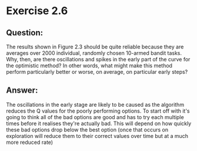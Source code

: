 # Exercise 2.6

## Question:
The results shown in Figure 2.3 should be quite reliable because they
are averages over 2000 individual, randomly chosen 10-armed bandit
tasks. Why, then, are there oscillations and spikes in the early part
of the curve for the optimistic method? In other words, what might
make this method perform particularly better or worse, on average,
on particular early steps?

## Answer:
The oscillations in the early stage are likely to be caused as the
algorithm reduces the Q values for the poorly performing options.
To start off with it's going to think all of the bad options are good
and has to try each multiple times before it realises they're actually
bad. This will depend on how quickly these bad options drop below the
best option (once that occurs on exploration will reduce them to their
correct values over time but at a much more reduced rate)
